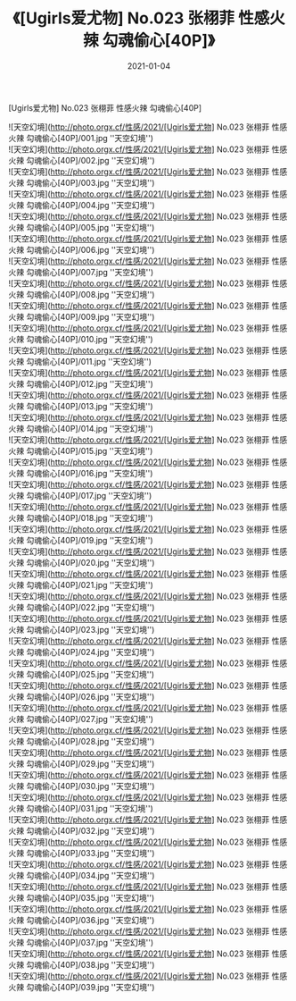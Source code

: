 ﻿---
layout: post
title:  《[Ugirls爱尤物] No.023 张栩菲 性感火辣 勾魂偷心[40P]》
date:   2021-01-04
img: http://photo.orgx.cf/性感/2021/[Ugirls爱尤物] No.023 张栩菲 性感火辣 勾魂偷心[40P]/000.jpg
categories: [美女, 性感, 泳衣]
---

[Ugirls爱尤物] No.023 张栩菲 性感火辣 勾魂偷心[40P]



![天空幻境](http://photo.orgx.cf/性感/2021/[Ugirls爱尤物] No.023 张栩菲 性感火辣 勾魂偷心[40P]/001.jpg ''天空幻境'') <br>
![天空幻境](http://photo.orgx.cf/性感/2021/[Ugirls爱尤物] No.023 张栩菲 性感火辣 勾魂偷心[40P]/002.jpg ''天空幻境'') <br>
![天空幻境](http://photo.orgx.cf/性感/2021/[Ugirls爱尤物] No.023 张栩菲 性感火辣 勾魂偷心[40P]/003.jpg ''天空幻境'') <br>
![天空幻境](http://photo.orgx.cf/性感/2021/[Ugirls爱尤物] No.023 张栩菲 性感火辣 勾魂偷心[40P]/004.jpg ''天空幻境'') <br>
![天空幻境](http://photo.orgx.cf/性感/2021/[Ugirls爱尤物] No.023 张栩菲 性感火辣 勾魂偷心[40P]/005.jpg ''天空幻境'') <br>
![天空幻境](http://photo.orgx.cf/性感/2021/[Ugirls爱尤物] No.023 张栩菲 性感火辣 勾魂偷心[40P]/006.jpg ''天空幻境'') <br>
![天空幻境](http://photo.orgx.cf/性感/2021/[Ugirls爱尤物] No.023 张栩菲 性感火辣 勾魂偷心[40P]/007.jpg ''天空幻境'') <br>
![天空幻境](http://photo.orgx.cf/性感/2021/[Ugirls爱尤物] No.023 张栩菲 性感火辣 勾魂偷心[40P]/008.jpg ''天空幻境'') <br>
![天空幻境](http://photo.orgx.cf/性感/2021/[Ugirls爱尤物] No.023 张栩菲 性感火辣 勾魂偷心[40P]/009.jpg ''天空幻境'') <br>
![天空幻境](http://photo.orgx.cf/性感/2021/[Ugirls爱尤物] No.023 张栩菲 性感火辣 勾魂偷心[40P]/010.jpg ''天空幻境'') <br>
![天空幻境](http://photo.orgx.cf/性感/2021/[Ugirls爱尤物] No.023 张栩菲 性感火辣 勾魂偷心[40P]/011.jpg ''天空幻境'') <br>
![天空幻境](http://photo.orgx.cf/性感/2021/[Ugirls爱尤物] No.023 张栩菲 性感火辣 勾魂偷心[40P]/012.jpg ''天空幻境'') <br>
![天空幻境](http://photo.orgx.cf/性感/2021/[Ugirls爱尤物] No.023 张栩菲 性感火辣 勾魂偷心[40P]/013.jpg ''天空幻境'') <br>
![天空幻境](http://photo.orgx.cf/性感/2021/[Ugirls爱尤物] No.023 张栩菲 性感火辣 勾魂偷心[40P]/014.jpg ''天空幻境'') <br>
![天空幻境](http://photo.orgx.cf/性感/2021/[Ugirls爱尤物] No.023 张栩菲 性感火辣 勾魂偷心[40P]/015.jpg ''天空幻境'') <br>
![天空幻境](http://photo.orgx.cf/性感/2021/[Ugirls爱尤物] No.023 张栩菲 性感火辣 勾魂偷心[40P]/016.jpg ''天空幻境'') <br>
![天空幻境](http://photo.orgx.cf/性感/2021/[Ugirls爱尤物] No.023 张栩菲 性感火辣 勾魂偷心[40P]/017.jpg ''天空幻境'') <br>
![天空幻境](http://photo.orgx.cf/性感/2021/[Ugirls爱尤物] No.023 张栩菲 性感火辣 勾魂偷心[40P]/018.jpg ''天空幻境'') <br>
![天空幻境](http://photo.orgx.cf/性感/2021/[Ugirls爱尤物] No.023 张栩菲 性感火辣 勾魂偷心[40P]/019.jpg ''天空幻境'') <br>
![天空幻境](http://photo.orgx.cf/性感/2021/[Ugirls爱尤物] No.023 张栩菲 性感火辣 勾魂偷心[40P]/020.jpg ''天空幻境'') <br>
![天空幻境](http://photo.orgx.cf/性感/2021/[Ugirls爱尤物] No.023 张栩菲 性感火辣 勾魂偷心[40P]/021.jpg ''天空幻境'') <br>
![天空幻境](http://photo.orgx.cf/性感/2021/[Ugirls爱尤物] No.023 张栩菲 性感火辣 勾魂偷心[40P]/022.jpg ''天空幻境'') <br>
![天空幻境](http://photo.orgx.cf/性感/2021/[Ugirls爱尤物] No.023 张栩菲 性感火辣 勾魂偷心[40P]/023.jpg ''天空幻境'') <br>
![天空幻境](http://photo.orgx.cf/性感/2021/[Ugirls爱尤物] No.023 张栩菲 性感火辣 勾魂偷心[40P]/024.jpg ''天空幻境'') <br>
![天空幻境](http://photo.orgx.cf/性感/2021/[Ugirls爱尤物] No.023 张栩菲 性感火辣 勾魂偷心[40P]/025.jpg ''天空幻境'') <br>
![天空幻境](http://photo.orgx.cf/性感/2021/[Ugirls爱尤物] No.023 张栩菲 性感火辣 勾魂偷心[40P]/026.jpg ''天空幻境'') <br>
![天空幻境](http://photo.orgx.cf/性感/2021/[Ugirls爱尤物] No.023 张栩菲 性感火辣 勾魂偷心[40P]/027.jpg ''天空幻境'') <br>
![天空幻境](http://photo.orgx.cf/性感/2021/[Ugirls爱尤物] No.023 张栩菲 性感火辣 勾魂偷心[40P]/028.jpg ''天空幻境'') <br>
![天空幻境](http://photo.orgx.cf/性感/2021/[Ugirls爱尤物] No.023 张栩菲 性感火辣 勾魂偷心[40P]/029.jpg ''天空幻境'') <br>
![天空幻境](http://photo.orgx.cf/性感/2021/[Ugirls爱尤物] No.023 张栩菲 性感火辣 勾魂偷心[40P]/030.jpg ''天空幻境'') <br>
![天空幻境](http://photo.orgx.cf/性感/2021/[Ugirls爱尤物] No.023 张栩菲 性感火辣 勾魂偷心[40P]/031.jpg ''天空幻境'') <br>
![天空幻境](http://photo.orgx.cf/性感/2021/[Ugirls爱尤物] No.023 张栩菲 性感火辣 勾魂偷心[40P]/032.jpg ''天空幻境'') <br>
![天空幻境](http://photo.orgx.cf/性感/2021/[Ugirls爱尤物] No.023 张栩菲 性感火辣 勾魂偷心[40P]/033.jpg ''天空幻境'') <br>
![天空幻境](http://photo.orgx.cf/性感/2021/[Ugirls爱尤物] No.023 张栩菲 性感火辣 勾魂偷心[40P]/034.jpg ''天空幻境'') <br>
![天空幻境](http://photo.orgx.cf/性感/2021/[Ugirls爱尤物] No.023 张栩菲 性感火辣 勾魂偷心[40P]/035.jpg ''天空幻境'') <br>
![天空幻境](http://photo.orgx.cf/性感/2021/[Ugirls爱尤物] No.023 张栩菲 性感火辣 勾魂偷心[40P]/036.jpg ''天空幻境'') <br>
![天空幻境](http://photo.orgx.cf/性感/2021/[Ugirls爱尤物] No.023 张栩菲 性感火辣 勾魂偷心[40P]/037.jpg ''天空幻境'') <br>
![天空幻境](http://photo.orgx.cf/性感/2021/[Ugirls爱尤物] No.023 张栩菲 性感火辣 勾魂偷心[40P]/038.jpg ''天空幻境'') <br>
![天空幻境](http://photo.orgx.cf/性感/2021/[Ugirls爱尤物] No.023 张栩菲 性感火辣 勾魂偷心[40P]/039.jpg ''天空幻境'') <br>